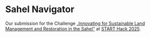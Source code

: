 # Sahel Navigator

Our submission for the Challenge
[„Innovating for Sustainable Land Management and Restoration in the Sahel“](https://github.com/START-Hack/UNCCD-G20_STARTHACK25)
at [START Hack 2025](https://www.startglobal.org/start-hack/home/).
